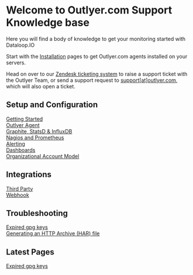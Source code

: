 # Welcome to Outlyer.com Support Knowledge base

Here you will find a body of knowledge to get your monitoring started with Dataloop.IO

Start with the [Installation](/agent/) pages to get Outlyer.com agents installed on your servers.

Head on over to our [Zendesk ticketing system](https://support.outlyer.com/hc/en-gb/requests/new) to raise a support ticket with the Outlyer Team, or send a support request to [support[at]outlyer.com](mailto:support[at]outlyer.com), which will also open a ticket.



## Setup and Configuration

[Getting Started](/getting_started/)  
[Outlyer Agent](/agent/)  
[Graphite, StatsD & InfluxDB](/endpoints/)  
[Nagios and Prometheus](/nagios/)  
[Alerting](/alerting/)  
[Dashboards](/dashboards)  
[Organizational Account Model](/account_model)  


## Integrations

[Third Party](/integrations/thirdparty/aws/)  
[Webhook](/integrations/webhook/)


## Troubleshooting

[Expired gpg keys](troubleshooting/expired_gpg_key/)  
[Generating an HTTP Archive (HAR) file](/troubleshooting/har_archive/)



## Latest Pages

[Expired gpg keys](troubleshooting/expired_gpg_key/)
